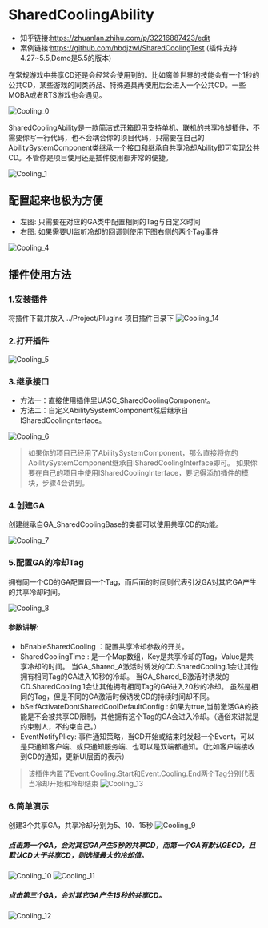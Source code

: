 # SharedCoolingAbility
- 知乎链接:https://zhuanlan.zhihu.com/p/32216887423/edit
- 案例链接:https://github.com/hbdjzwl/SharedCoolingTest  (插件支持4.27~5.5,Demo是5.5的版本)

在常规游戏中共享CD还是会经常会使用到的。比如魔兽世界的技能会有一个1秒的公共CD，某些游戏的同类药品、特殊道具再使用后会进入一个公共CD。一些MOBA或者RTS游戏也会遇见。

![Cooling_0](https://raw.githubusercontent.com/hbdjzwl/ImageLibrary/refs/heads/main/SharedCoolingAbilityImage/Cooling_0.png?token=GHSAT0AAAAAADCBVHSK5TI7KARTIW2ICLU6Z7YZI3A)

SharedCoolingAbility是一款简洁式开箱即用支持单机、联机的共享冷却插件，不需要你写一行代码，也不会耦合你的项目代码，只需要在自己的AbilitySystemComponent类继承一个接口和继承自共享冷却Ability即可实现公共CD。不管你是项目使用还是插件使用都非常的便捷。

![Cooling_1](https://raw.githubusercontent.com/hbdjzwl/ImageLibrary/refs/heads/main/SharedCoolingAbilityImage/Cooling_1.png?token=GHSAT0AAAAAADCBVRSE4JA264E6AW2E5B3UZ7YZORA)

## 配置起来也极为方便

- 左图: 只需要在对应的GA类中配置相同的Tag与自定义时间
- 右图: 如果需要UI监听冷却的回调则使用下图右侧的两个Tag事件

![Cooling_4](https://raw.githubusercontent.com/hbdjzwl/ImageLibrary/refs/heads/main/SharedCoolingAbilityImage/Cooling_4.png?token=GHSAT0AAAAAADCBVRSEZKZBRKGAXR4YPMKQZ7YZPSA)



## 插件使用方法
### 1.安装插件
将插件下载并放入 ../Project/Plugins 项目插件目录下
![Cooling_14](https://raw.githubusercontent.com/hbdjzwl/ImageLibrary/refs/heads/main/SharedCoolingAbilityImage/Cooling_14.png?token=GHSAT0AAAAAADCBVRSFI7MJEF5RU7INY7VGZ7YZQEQ)

### 2.打开插件
![Cooling_5](https://raw.githubusercontent.com/hbdjzwl/ImageLibrary/refs/heads/main/SharedCoolingAbilityImage/Cooling_5.png?token=GHSAT0AAAAAADCBVRSFQXZ3FPVE77UMGUQCZ7YZP3A)

### 3.继承接口
- 方法一：直接使用插件里UASC_SharedCoolingComponent。
- 方法二：自定义AbilitySystemComponent然后继承自ISharedCoolingnterface。
  
![Cooling_6](https://raw.githubusercontent.com/hbdjzwl/ImageLibrary/refs/heads/main/SharedCoolingAbilityImage/Cooling_6.png?token=GHSAT0AAAAAADCBVRSFJ2FA4XU7BA65UC32Z7YZQMQ)

> 如果你的项目已经用了AbilitySystemComponent，那么直接将你的AbilitySystemComponent继承自ISharedCoolingInterface即可。
如果你要在自己的项目中使用ISharedCoolingInterface，要记得添加插件的模块，步骤4会讲到。

### 4.创建GA
创建继承自GA_SharedCoolingBase的类都可以使用共享CD的功能。

![Cooling_7](https://raw.githubusercontent.com/hbdjzwl/ImageLibrary/refs/heads/main/SharedCoolingAbilityImage/Cooling_7.png?token=GHSAT0AAAAAADCBVRSFHQB3RPVN3JGICQAMZ7YZQTQ)

### 5.配置GA的冷却Tag
拥有同一个CD的GA配置同一个Tag，而后面的时间则代表引发GA对其它GA产生的共享冷却时间。

![Cooling_8](https://raw.githubusercontent.com/hbdjzwl/ImageLibrary/refs/heads/main/SharedCoolingAbilityImage/Cooling_8.png?token=GHSAT0AAAAAADCBVRSEFPCLA5VP4Y66OCZWZ7YZQ4A)

#### 参数讲解:
- bEnableSharedCooling ：配置共享冷却参数的开关。
- SharedCoolingTime : 是一个Map数组，Key是共享冷却的Tag，Value是共享冷却的时间。 
当GA_Shared_A激活时诱发的CD.SharedCooling.1会让其他拥有相同Tag的GA进入10秒的冷却。
当GA_Shared_B激活时诱发的CD.SharedCooling.1会让其他拥有相同Tag的GA进入20秒的冷却。
虽然是相同的Tag，但是不同的GA激活时候诱发CD的持续时间却不同。
- bSelfActivateDontSharedCoolDefaultConfig : 如果为true,当前激活GA的技能是不会被共享CD限制，其他拥有这个Tag的GA会进入冷却。（通俗来讲就是约束别人，不约束自己。）
- EventNotifyPlicy: 事件通知策略，当CD开始或结束时发起一个Event，可以是只通知客户端、或只通知服务端、也可以是双端都通知。（比如客户端接收到CD的通知，更新UI层面的表示）
> 该插件内置了Event.Cooling.Start和Event.Cooling.End两个Tag分别代表当冷却开始和冷却结束
![Cooling_13](https://raw.githubusercontent.com/hbdjzwl/ImageLibrary/refs/heads/main/SharedCoolingAbilityImage/Cooling_13.png?token=GHSAT0AAAAAADCBVRSEZINYAEWOA2JB3IN4Z7YZRJA)


### 6.简单演示
创建3个共享GA，共享冷却分别为5、10、15秒
![Cooling_9](https://raw.githubusercontent.com/hbdjzwl/ImageLibrary/refs/heads/main/SharedCoolingAbilityImage/Cooling_9.png?token=GHSAT0AAAAAADCBVRSEGYYD2EIU6ZNTG4AIZ7YZRTA)

##### 点击第一个GA，会对其它GA产生5秒的共享CD，而第一个GA有默认GECD，且默认CD大于共享CD，则选择最大的冷却值。
![Cooling_10](https://raw.githubusercontent.com/hbdjzwl/ImageLibrary/refs/heads/main/SharedCoolingAbilityImage/Cooling_10.png?token=GHSAT0AAAAAADCBVRSF7IPKCNL5XDABM4LQZ7YZR3A)
![Cooling_11](https://raw.githubusercontent.com/hbdjzwl/ImageLibrary/refs/heads/main/SharedCoolingAbilityImage/Cooling_11.png?token=GHSAT0AAAAAADCBVRSEPDGIKGBK43QU34FKZ7YZSEQ)

##### 点击第三个GA，会对其它GA产生15秒的共享CD。
![Cooling_12](https://raw.githubusercontent.com/hbdjzwl/ImageLibrary/refs/heads/main/SharedCoolingAbilityImage/Cooling_12.png?token=GHSAT0AAAAAADCBVRSFGH7KSSWK3GRGZFAIZ7YZSNQ)
